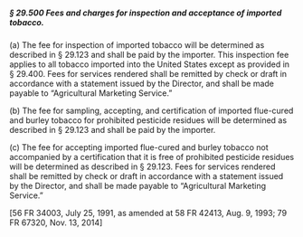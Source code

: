 ##### § 29.500 Fees and charges for inspection and acceptance of imported tobacco. #####

(a) The fee for inspection of imported tobacco will be determined as described in § 29.123 and shall be paid by the importer. This inspection fee applies to all tobacco imported into the United States except as provided in § 29.400. Fees for services rendered shall be remitted by check or draft in accordance with a statement issued by the Director, and shall be made payable to “Agricultural Marketing Service.”

(b) The fee for sampling, accepting, and certification of imported flue-cured and burley tobacco for prohibited pesticide residues will be determined as described in § 29.123 and shall be paid by the importer.

(c) The fee for accepting imported flue-cured and burley tobacco not accompanied by a certification that it is free of prohibited pesticide residues will be determined as described in § 29.123. Fees for services rendered shall be remitted by check or draft in accordance with a statement issued by the Director, and shall be made payable to “Agricultural Marketing Service.”

[56 FR 34003, July 25, 1991, as amended at 58 FR 42413, Aug. 9, 1993; 79 FR 67320, Nov. 13, 2014]